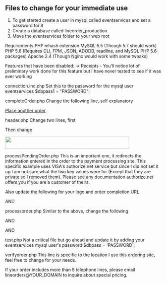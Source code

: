 Files to change for your immediate use
----------------------------------------
1) To get started create a user in mysql called eventservices and set a password for it
2) Create a database called lineorder_production
3) Move the eventservices folder to your web root 



Requirements
PHP mhash extension
MySQL 5.5 (Though 5.7 should work)
PHP 5.6 (Requires CLI, FPM, JSON, ADODB, readline, and MySQL PHP 5.6 packages)
Apache 2.4 (Though Nginx would work with some tweaks)



Features that have been disabled:
-> Receipts
	- You'll notice  lot of preliminary work done for this feature but I have never tested to see if it was ever working



connection.inc.php
Set this to the password for the mysql user eventservices 
$dbpass1 = "PASSWORD";

completeOrder.php
Change the following line, self explanatory
<p /><a href="http://YOUR_DOMAIN_HERE/eventservices/placeorder.php">Place another order</a>


header.php 
Change two lines, first 
<title>YOUR COMPANY HERE - Event Service Orders</title>

Then change
<tr><td class="layout" width="180" style="background-color: #ef1f1f"><img src="YOUR LOGO URL" border="0" width="400" height="39" /></td>



processPendingOrder.php
This is an important one, it redirects the information entered in the order to the payment processing site.
This specific example uses VISA's authorize.net service but since I did not set it up I am not sure what the 
two key values were for (Except that they are private so I removed them). Please see any documentation authorize.net offers 
you if you are a customer of theirs. 

<form name="paymentForm" id="paymentForm" method="post" action="Authorize.net Transaction Gateway URL">
 <? InsertFP("KEY1", "KEY2", $ordertotal, mt_rand(1, 1000)) ?>
 <input type="hidden" name="x_login" value="KEY1" />

Also update the following for your logo and order completion URL
 <input type="hidden" name="x_logo_url" value="YOUR LOGO URL" />
 
 AND
 
 <input type="hidden" name="x_relay_url" value="http://YOUR_DOMAIN_HERE/eventservices/completeOrder.php" />

 
 
processorder.php
Similar to the above, change the following
<form name="paymentForm" id="paymentForm" method="post" action="Authorize.net Transaction Gateway URL">
 <? InsertFP("KEY1", "KEY2", $order['cost'], mt_rand(1, 1000)) ?>
 <input type="hidden" name="x_login" value="KEY1" />

AND

 <input type="hidden" name="x_logo_url" value="YOUR LOGO URL" />

AND

 <input type="hidden" name="x_relay_url" value="http://YOUR_DOMAIN_HERE/eventservices/completeOrder.php" />
 
 
 
 
test.php
Not a critical file but go ahead and update it by
adding your eventservices mysql user's password 
$dbpass = 'PASSWORD';



verifyorder.php
This line is specific to the location I use this ordering site, feel free to change for your needs.
<p />If your order includes more than 5 telephone lines, please email lineorders@YOUR_DOMAIN to inquire about special pricing.


 
 